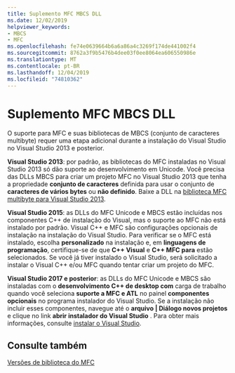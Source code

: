 ```yaml
---
title: Suplemento MFC MBCS DLL
ms.date: 12/02/2019
helpviewer_keywords:
- MBCS
- MFC
ms.openlocfilehash: fe74e0639664b6a6a86a4c3269f174de441002f4
ms.sourcegitcommit: 8762a3f9b5476b4dee03f0ee8064ea606550986e
ms.translationtype: MT
ms.contentlocale: pt-BR
ms.lasthandoff: 12/04/2019
ms.locfileid: "74810362"
---
```

# <a name="mfc-mbcs-dll-add-on"></a>Suplemento MFC MBCS DLL

O suporte para MFC e suas bibliotecas de MBCS (conjunto de caracteres multibyte) requer uma etapa adicional durante a instalação do Visual Studio no Visual Studio 2013 e posterior.

**Visual Studio 2013**: por padrão, as bibliotecas do MFC instaladas no Visual Studio 2013 só dão suporte ao desenvolvimento em Unicode. Você precisa das DLLs MBCS para criar um projeto MFC no Visual Studio 2013 que tenha a propriedade **conjunto de caracteres** definida para usar o conjunto de **caracteres de vários bytes** ou **não definido**. Baixe a DLL na [biblioteca MFC multibyte para Visual Studio 2013](https://www.microsoft.com/download/details.aspx?id=40770).

**Visual Studio 2015**: as DLLs do MFC Unicode e MBCS estão incluídas nos componentes C++ de instalação do Visual, mas o suporte ao MFC não está instalado por padrão. Visual C++ e MFC são configurações opcionais de instalação na instalação do Visual Studio. Para verificar se o MFC está instalado, escolha **personalizado** na instalação e, em **linguagens de programação**, certifique-se de que  **C++ Visual** e  **C++ MFC para** estão selecionados. Se você já tiver instalado o Visual Studio, será solicitado a instalar o Visual C++ e/ou MFC quando tentar criar um projeto do MFC.

**Visual Studio 2017 e posterior**: as DLLs do MFC Unicode e MBCS são instaladas com o **desenvolvimento C++ de desktop com** carga de trabalho quando você seleciona **suporte a MFC e ATL** no painel **componentes opcionais** no programa instalador do Visual Studio. Se a instalação não incluir esses componentes, navegue até o **arquivo | Diálogo novos projetos** e clique no link **abrir instalador do Visual Studio** . Para obter mais informações, consulte [instalar o Visual Studio](/visualstudio/install/install-visual-studio).

## <a name="see-also"></a>Consulte também

[Versões de biblioteca do MFC](../mfc/mfc-library-versions.md)
